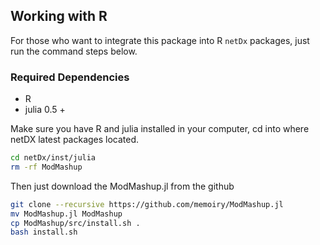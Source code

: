 ## Working with R

For those who want to integrate this package into R `netDx` packages, just run the command steps below.

### Required Dependencies

- R
- julia 0.5 +

Make sure you have R and julia installed in your computer, cd into where netDX latest packages located.

```bash
cd netDx/inst/julia
rm -rf ModMashup
```

Then just download the ModMashup.jl from the github

```bash
git clone --recursive https://github.com/memoiry/ModMashup.jl
mv ModMashup.jl ModMashup
cp ModMashup/src/install.sh .
bash install.sh
```








